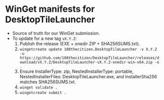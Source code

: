 # WinGet manifests for DesktopTileLauncher

- Source of truth for our WinGet submission.
- To update for a new tag `vX.Y.Z`:
  1) Publish the release (EXE + onedir ZIP + SHA256SUMS.txt).
  2) `wingetcreate update 108thecitizen.DesktopTileLauncher -v X.Y.Z -u https://github.com/108thecitizen/DesktopTileLauncher/releases/download/vX.Y.Z/DesktopTileLauncher-vX.Y.Z-onedir-win-x64.zip -o .`
  3) Ensure InstallerType: zip, NestedInstallerType: portable, NestedInstallerFiles: DesktopTileLauncher.exe, and InstallerSha256 matches SHA256SUMS.txt.
  4) `winget validate .`
  5) `wingetcreate submit .`
